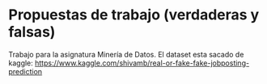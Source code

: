 # Propuestas de trabajo (verdaderas y falsas)
Trabajo para la asignatura Minería de Datos. El dataset esta sacado de kaggle: 
https://www.kaggle.com/shivamb/real-or-fake-fake-jobposting-prediction
